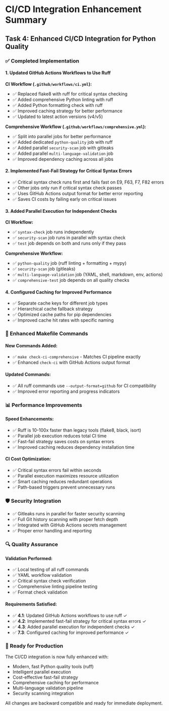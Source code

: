 # CI/CD Integration Enhancement Summary

## Task 4: Enhanced CI/CD Integration for Python Quality

### ✅ Completed Implementation

#### 1. Updated GitHub Actions Workflows to Use Ruff

**CI Workflow (`.github/workflows/ci.yml`):**
- ✅ Replaced flake8 with ruff for critical syntax checking
- ✅ Added comprehensive Python linting with ruff
- ✅ Added Python formatting check with ruff
- ✅ Improved caching strategy for better performance
- ✅ Updated to latest action versions (v4/v5)

**Comprehensive Workflow (`.github/workflows/comprehensive.yml`):**
- ✅ Split into parallel jobs for better performance
- ✅ Added dedicated `python-quality` job with ruff
- ✅ Added parallel `security-scan` job with gitleaks
- ✅ Added parallel `multi-language-validation` job
- ✅ Improved dependency caching across all jobs

#### 2. Implemented Fast-Fail Strategy for Critical Syntax Errors

- ✅ Critical syntax check runs first and fails fast on E9, F63, F7, F82 errors
- ✅ Other jobs only run if critical syntax check passes
- ✅ Uses GitHub Actions output format for better error reporting
- ✅ Saves CI costs by failing early on critical issues

#### 3. Added Parallel Execution for Independent Checks

**CI Workflow:**
- ✅ `syntax-check` job runs independently
- ✅ `security-scan` job runs in parallel with syntax check
- ✅ `test` job depends on both and runs only if they pass

**Comprehensive Workflow:**
- ✅ `python-quality` job (ruff linting + formatting + mypy)
- ✅ `security-scan` job (gitleaks)
- ✅ `multi-language-validation` job (YAML, shell, markdown, env, actions)
- ✅ `comprehensive-test` job depends on all quality checks

#### 4. Configured Caching for Improved Performance

- ✅ Separate cache keys for different job types
- ✅ Hierarchical cache fallback strategy
- ✅ Optimized cache paths for pip dependencies
- ✅ Improved cache hit rates with specific naming

### 🔧 Enhanced Makefile Commands

#### New Commands Added:
- ✅ `make check-ci-comprehensive` - Matches CI pipeline exactly
- ✅ Enhanced `check-ci` with GitHub Actions output format

#### Updated Commands:
- ✅ All ruff commands use `--output-format=github` for CI compatibility
- ✅ Improved error reporting and progress indicators

### 📊 Performance Improvements

#### Speed Enhancements:
- ✅ Ruff is 10-100x faster than legacy tools (flake8, black, isort)
- ✅ Parallel job execution reduces total CI time
- ✅ Fast-fail strategy saves costs on syntax errors
- ✅ Improved caching reduces dependency installation time

#### CI Cost Optimization:
- ✅ Critical syntax errors fail within seconds
- ✅ Parallel execution maximizes resource utilization
- ✅ Smart caching reduces redundant operations
- ✅ Path-based triggers prevent unnecessary runs

### 🛡️ Security Integration

- ✅ Gitleaks runs in parallel for faster security scanning
- ✅ Full Git history scanning with proper fetch depth
- ✅ Integrated with GitHub Actions secrets management
- ✅ Proper error handling and reporting

### 🔍 Quality Assurance

#### Validation Performed:
- ✅ Local testing of all ruff commands
- ✅ YAML workflow validation
- ✅ Critical syntax check verification
- ✅ Comprehensive linting pipeline testing
- ✅ Format check validation

#### Requirements Satisfied:
- ✅ **4.1**: Updated GitHub Actions workflows to use ruff ✓
- ✅ **4.2**: Implemented fast-fail strategy for critical syntax errors ✓
- ✅ **4.3**: Added parallel execution for independent checks ✓
- ✅ **7.3**: Configured caching for improved performance ✓

### 🚀 Ready for Production

The CI/CD integration is now fully enhanced with:
- Modern, fast Python quality tools (ruff)
- Intelligent parallel execution
- Cost-effective fast-fail strategy
- Comprehensive caching for performance
- Multi-language validation pipeline
- Security scanning integration

All changes are backward compatible and ready for immediate deployment.
